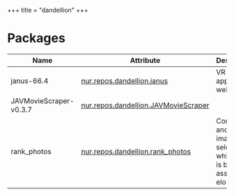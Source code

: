 
+++
title = "dandellion"
+++

# Packages

Name | Attribute | Description
-----|-----------|------------
janus-66.4|[nur.repos.dandellion.janus](https://github.com/nix-community/nur-combined/tree/master/repos/dandellion/pkgs/JanusVR/client/default.nix#L65)|VR Social app like the web
JAVMovieScraper-v0.3.7|[nur.repos.dandellion.JAVMovieScraper](https://github.com/nix-community/nur-combined/tree/master/repos/dandellion/pkgs/JAVMovieScraper/gradle-env.nix#L108)|
rank_photos|[nur.repos.dandellion.rank_photos](https://github.com/nix-community/nur-combined/tree/master/repos/dandellion/pkgs/rank_photos/default.nix#L35)|Compare and rank images by select which one is best and assigning elo ranking.
